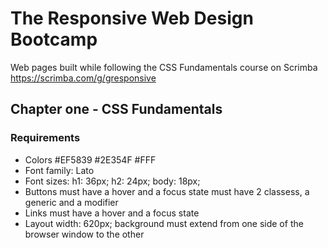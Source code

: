 # The Responsive Web Design Bootcamp

Web pages built while following the CSS Fundamentals course on Scrimba <https://scrimba.com/g/gresponsive>

## Chapter one - CSS Fundamentals

### Requirements

- Colors
    #EF5839
    #2E354F
    #FFF
- Font family: Lato
- Font sizes:
    h1: 36px;
    h2: 24px;
    body: 18px;
- Buttons
    must have a hover and a focus state
    must have 2 classess, a generic and a modifier
- Links
    must have a hover and a focus state
- Layout
    width: 620px;
    background must extend from one side of the browser window to the other
